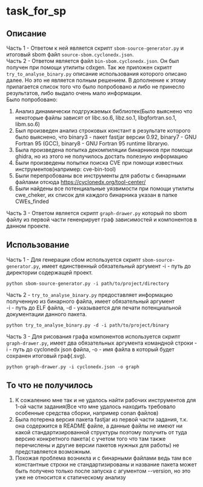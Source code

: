 # task_for_sp
## Описание  
Часть 1 - Ответом к ней является скрипт `sbom-source-generator.py` и итоговый sbom файл `source-sbom.cyclonedx.json`.  
Часть 2 - Ответом является файл `bin-sbom.cyclonedx.json`. Он был получен при помощи утилиты cdxgen. Так же приложен скрипт `try_to_analyse_binary.py` описание использования которого описано далее. Но это не является полным решением. В дополнение к этому прилагается список того что было попробовано и либо не принесло результатов, либо выдало очень мало информации.    
Было попробовано:
  1) Анализ динамически подгружаемых библиотек(Было выяснено что некоторые файлы зависят от libc.so.6, libz.so.1, libgfortran.so.1, libm.so.6)
  2) Был произведен анализ строковых констант в результате которого было выяснено, что binary3 - пакет fastjar версии 0.92, binary7 - GNU Fortran 95 (GCC), binary8 - GNU Fortran 95     runtime libraryю.
  3) Была произведена попытка декомпиляции бинарников при помощи ghidra, но из этого не получилось достать полезную информацию
  4) Были произведены попытки поиска CVE при помощи известных инструментов(например: cve-bin-tool)
  5) Были перепробованы все инструменты для работы с бинарными файлами отсюда https://cyclonedx.org/tool-center/
  6) Были найдены все потенциальные уязвимости при помощи утилиты cwe_cheker, их список для каждого бинарника указан в папке CWEs_finded  

Часть 3 - Ответом является скрипт `graph-drawer.py`	который по sbom файлу из первой части гененрирует граф зависимостей и компонентов в данном проекте.

## Использование  
Часть 1 - Для генерации сбом используется скрипт `sbom-source-generator.py`, имеет единственный обязательный аргумент   -i - путь до директории содержащей проект.  
```
python sbom-source-generator.py -i path/to/project/directory
```   
Часть 2 - `try_to_analyse_binary.py` предоставляет информацию полученную из бинарного файла, имеет обязательный аргумент  
-i - путь до ELF файла, -d - указывается для печати потенциальной документации данного пакета.
```
python try_to_analyse_binary.py -d -i path/to/project/binary
```   
Часть 3 - Для рисования графа компонентов используется скрипт `graph-drawer.py`, имеет два обязательных аргумента командной строки -i - путь до cyclonedx json файла, -o - имя файла в который будет сохранен итоговый граф(<name>.svg).
```
python graph-drawer.py -i cyclonedx.json -o graph
```
## То что не получилось 
  1) К сожалению мне так и не удалось найти рабочих инструментов для 1-ой части задания(Все что мне удалось находить требовало особенные средства сборки, например conan файлов)
  2) Была потерена версия пакета fastjar из первой части задания, т.к. она содержится в README файле, а данные файлы не имеют ни какой стандартизированной структуры поэтому получить от туда версию конкретного пакета( с учетом того что там также перечислены и другие версии пакетов нужных для работы) не представляется возможным.
  3) Похожая проблема возникла и с бинарными файлами ведь там все константные строки не стандартизированы и название пакета может быть получено только после запуска с агументом --version, но это уже не относится к статическому анализу

